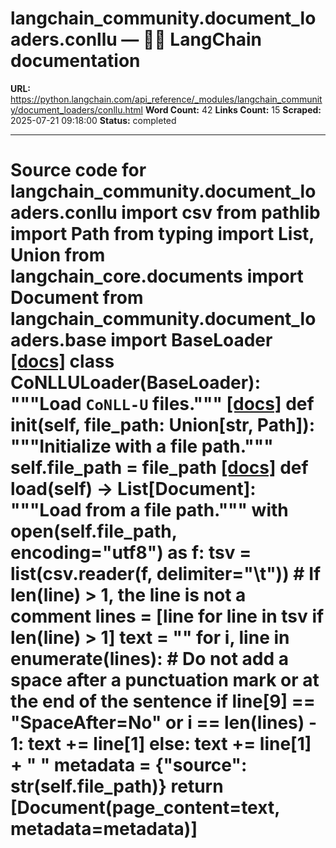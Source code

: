 # langchain_community.document_loaders.conllu — 🦜🔗 LangChain  documentation

**URL:** https://python.langchain.com/api_reference/_modules/langchain_community/document_loaders/conllu.html
**Word Count:** 42
**Links Count:** 15
**Scraped:** 2025-07-21 09:18:00
**Status:** completed

---

# Source code for langchain\_community.document\_loaders.conllu               import csv     from pathlib import Path     from typing import List, Union          from langchain_core.documents import Document          from langchain_community.document_loaders.base import BaseLoader                              [[docs]](https://python.langchain.com/api_reference/community/document_loaders/langchain_community.document_loaders.conllu.CoNLLULoader.html#langchain_community.document_loaders.conllu.CoNLLULoader)     class CoNLLULoader(BaseLoader):         """Load `CoNLL-U` files."""                         [[docs]](https://python.langchain.com/api_reference/community/document_loaders/langchain_community.document_loaders.conllu.CoNLLULoader.html#langchain_community.document_loaders.conllu.CoNLLULoader.__init__)         def __init__(self, file_path: Union[str, Path]):             """Initialize with a file path."""             self.file_path = file_path                                        [[docs]](https://python.langchain.com/api_reference/community/document_loaders/langchain_community.document_loaders.conllu.CoNLLULoader.html#langchain_community.document_loaders.conllu.CoNLLULoader.load)         def load(self) -> List[Document]:             """Load from a file path."""             with open(self.file_path, encoding="utf8") as f:                 tsv = list(csv.reader(f, delimiter="\t"))                      # If len(line) > 1, the line is not a comment                 lines = [line for line in tsv if len(line) > 1]                  text = ""             for i, line in enumerate(lines):                 # Do not add a space after a punctuation mark or at the end of the sentence                 if line[9] == "SpaceAfter=No" or i == len(lines) - 1:                     text += line[1]                 else:                     text += line[1] + " "                  metadata = {"source": str(self.file_path)}             return [Document(page_content=text, metadata=metadata)]